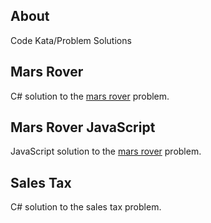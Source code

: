 ## About

Code Kata/Problem Solutions

## Mars Rover

C# solution to the [mars rover](http://code.google.com/p/marsrovertechchallenge/) problem.

## Mars Rover JavaScript

JavaScript solution to the [mars rover](http://code.google.com/p/marsrovertechchallenge/) problem.

## Sales Tax

C# solution to the sales tax problem.
